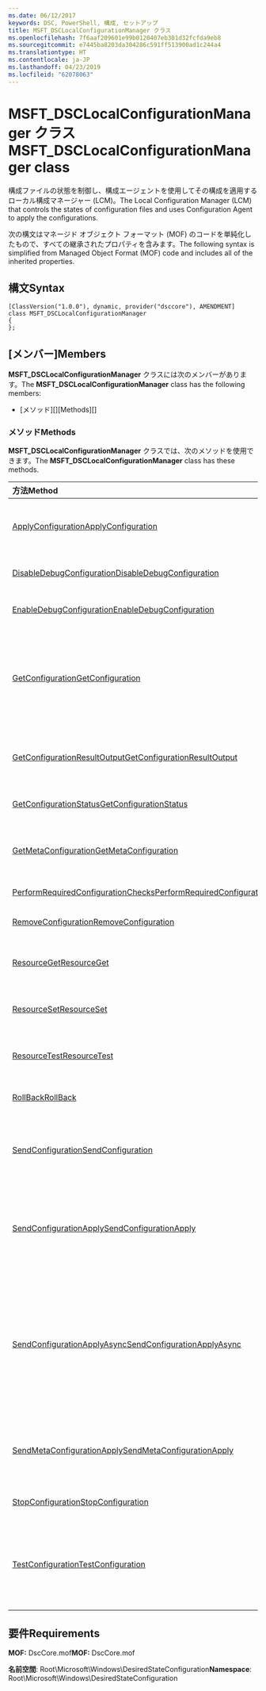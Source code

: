```yaml
---
ms.date: 06/12/2017
keywords: DSC, PowerShell, 構成, セットアップ
title: MSFT_DSCLocalConfigurationManager クラス
ms.openlocfilehash: 7f6aaf209601e99b0120407eb301d32fcfda9eb8
ms.sourcegitcommit: e7445ba8203da304286c591ff513900ad1c244a4
ms.translationtype: HT
ms.contentlocale: ja-JP
ms.lasthandoff: 04/23/2019
ms.locfileid: "62078063"
---
```

# <a name="msftdsclocalconfigurationmanager-class"></a><span data-ttu-id="dd5ae-103">MSFT_DSCLocalConfigurationManager クラス</span><span class="sxs-lookup"><span data-stu-id="dd5ae-103">MSFT_DSCLocalConfigurationManager class</span></span>

<span data-ttu-id="dd5ae-104">構成ファイルの状態を制御し、構成エージェントを使用してその構成を適用するローカル構成マネージャー (LCM)。</span><span class="sxs-lookup"><span data-stu-id="dd5ae-104">The Local Configuration Manager (LCM) that controls the states of configuration files and uses Configuration Agent to apply the configurations.</span></span>

<span data-ttu-id="dd5ae-105">次の構文はマネージド オブジェクト フォーマット (MOF) のコードを単純化したもので、すべての継承されたプロパティを含みます。</span><span class="sxs-lookup"><span data-stu-id="dd5ae-105">The following syntax is simplified from Managed Object Format (MOF) code and includes all of the inherited properties.</span></span>

## <a name="syntax"></a><span data-ttu-id="dd5ae-106">構文</span><span class="sxs-lookup"><span data-stu-id="dd5ae-106">Syntax</span></span>

```
[ClassVersion("1.0.0"), dynamic, provider("dsccore"), AMENDMENT]
class MSFT_DSCLocalConfigurationManager
{
};
```

## <a name="members"></a><span data-ttu-id="dd5ae-107">[メンバー]</span><span class="sxs-lookup"><span data-stu-id="dd5ae-107">Members</span></span>

<span data-ttu-id="dd5ae-108">**MSFT_DSCLocalConfigurationManager** クラスには次のメンバーがあります。</span><span class="sxs-lookup"><span data-stu-id="dd5ae-108">The **MSFT_DSCLocalConfigurationManager** class has the following members:</span></span>

- <span data-ttu-id="dd5ae-109">[メソッド][]</span><span class="sxs-lookup"><span data-stu-id="dd5ae-109">[Methods][]</span></span>

### <a name="methods"></a><span data-ttu-id="dd5ae-110">メソッド</span><span class="sxs-lookup"><span data-stu-id="dd5ae-110">Methods</span></span>

<span data-ttu-id="dd5ae-111">**MSFT_DSCLocalConfigurationManager** クラスでは、次のメソッドを使用できます。</span><span class="sxs-lookup"><span data-stu-id="dd5ae-111">The **MSFT_DSCLocalConfigurationManager** class has these methods.</span></span>

|<span data-ttu-id="dd5ae-112">方法</span><span class="sxs-lookup"><span data-stu-id="dd5ae-112">Method</span></span> |<span data-ttu-id="dd5ae-113">説明</span><span class="sxs-lookup"><span data-stu-id="dd5ae-113">Description</span></span> |
|:--- |:---|
| [<span data-ttu-id="dd5ae-114">ApplyConfiguration</span><span class="sxs-lookup"><span data-stu-id="dd5ae-114">ApplyConfiguration</span></span>](msft-dsclocalconfigurationmanager-applyconfiguration.md)| <span data-ttu-id="dd5ae-115">構成エージェントを使用して、保留中の構成を適用します。</span><span class="sxs-lookup"><span data-stu-id="dd5ae-115">Uses the Configuration Agent to apply the configuration that is pending.</span></span>|
| [<span data-ttu-id="dd5ae-116">DisableDebugConfiguration</span><span class="sxs-lookup"><span data-stu-id="dd5ae-116">DisableDebugConfiguration</span></span>](msft-dsclocalconfigurationmanager-disabledebugconfiguration.md)| <span data-ttu-id="dd5ae-117">DSC リソースのデバッグを無効にします。</span><span class="sxs-lookup"><span data-stu-id="dd5ae-117">Disables DSC resource debugging.</span></span>|
| [<span data-ttu-id="dd5ae-118">EnableDebugConfiguration</span><span class="sxs-lookup"><span data-stu-id="dd5ae-118">EnableDebugConfiguration</span></span>](msft-dsclocalconfigurationmanager-enabledebugconfiguration.md)| <span data-ttu-id="dd5ae-119">DSC リソースのデバッグを有効にします。</span><span class="sxs-lookup"><span data-stu-id="dd5ae-119">Enables DSC resource debugging.</span></span>|
| [<span data-ttu-id="dd5ae-120">GetConfiguration</span><span class="sxs-lookup"><span data-stu-id="dd5ae-120">GetConfiguration</span></span>](msft-dsclocalconfigurationmanager-getconfiguration.md)| <span data-ttu-id="dd5ae-121">構成ドキュメントを管理ノードに送信し、構成エージェントの **Get** メソッドを使用して構成を適用します。</span><span class="sxs-lookup"><span data-stu-id="dd5ae-121">Sends the configuration document to the managed node and uses the **Get** method of the Configuration Agent to apply the configuration.</span></span>|
| [<span data-ttu-id="dd5ae-122">GetConfigurationResultOutput</span><span class="sxs-lookup"><span data-stu-id="dd5ae-122">GetConfigurationResultOutput</span></span>](msft-dsclocalconfigurationmanager-getconfigurationresultoutput.md)| <span data-ttu-id="dd5ae-123">特定のジョブに関連する構成エージェントの出力を取得します。</span><span class="sxs-lookup"><span data-stu-id="dd5ae-123">Gets the Configuration Agent output relating to a specific job.</span></span>|
| [<span data-ttu-id="dd5ae-124">GetConfigurationStatus</span><span class="sxs-lookup"><span data-stu-id="dd5ae-124">GetConfigurationStatus</span></span>](msft-dsclocalconfigurationmanager-getconfigurationstatus.md)| <span data-ttu-id="dd5ae-125">構成状態の履歴を取得します。</span><span class="sxs-lookup"><span data-stu-id="dd5ae-125">Get the configuration status history.</span></span>|
| [<span data-ttu-id="dd5ae-126">GetMetaConfiguration</span><span class="sxs-lookup"><span data-stu-id="dd5ae-126">GetMetaConfiguration</span></span>](msft-dsclocalconfigurationmanager-getmetaconfiguration.md)| <span data-ttu-id="dd5ae-127">構成エージェントを制御するために使用する LCM 設定を取得します。</span><span class="sxs-lookup"><span data-stu-id="dd5ae-127">Gets the LCM settings that are used to control Configuration Agent.</span></span>|
| [<span data-ttu-id="dd5ae-128">PerformRequiredConfigurationChecks</span><span class="sxs-lookup"><span data-stu-id="dd5ae-128">PerformRequiredConfigurationChecks</span></span>](msft-dsclocalconfigurationmanager-performrequiredconfigurationchecks.md)| <span data-ttu-id="dd5ae-129">整合性チェックを開始します。</span><span class="sxs-lookup"><span data-stu-id="dd5ae-129">Starts the consistency check.</span></span>|
| [<span data-ttu-id="dd5ae-130">RemoveConfiguration</span><span class="sxs-lookup"><span data-stu-id="dd5ae-130">RemoveConfiguration</span></span>](msft-dsclocalconfigurationmanager-removeconfiguration.md)| <span data-ttu-id="dd5ae-131">構成ファイルを削除します。</span><span class="sxs-lookup"><span data-stu-id="dd5ae-131">Removes the configuration files.</span></span>|
| [<span data-ttu-id="dd5ae-132">ResourceGet</span><span class="sxs-lookup"><span data-stu-id="dd5ae-132">ResourceGet</span></span>](msft-dsclocalconfigurationmanager-resourceget.md)| <span data-ttu-id="dd5ae-133">DSC リソースの **Get** メソッドを直接呼び出します。</span><span class="sxs-lookup"><span data-stu-id="dd5ae-133">Directly calls the **Get** method of a DSC resource.</span></span>|
| [<span data-ttu-id="dd5ae-134">ResourceSet</span><span class="sxs-lookup"><span data-stu-id="dd5ae-134">ResourceSet</span></span>](msft-dsclocalconfigurationmanager-resourceset.md)| <span data-ttu-id="dd5ae-135">DSC リソースの **Set** メソッドを直接呼び出します。</span><span class="sxs-lookup"><span data-stu-id="dd5ae-135">Directly calls the **Set** method of a DSC resource.</span></span>|
| [<span data-ttu-id="dd5ae-136">ResourceTest</span><span class="sxs-lookup"><span data-stu-id="dd5ae-136">ResourceTest</span></span>](msft-dsclocalconfigurationmanager-resourcetest.md)| <span data-ttu-id="dd5ae-137">DSC リソースの **Test** メソッドを直接呼び出します。</span><span class="sxs-lookup"><span data-stu-id="dd5ae-137">Directly calls the **Test** method of a DSC resource.</span></span>|
| [<span data-ttu-id="dd5ae-138">RollBack</span><span class="sxs-lookup"><span data-stu-id="dd5ae-138">RollBack</span></span>](msft-dsclocalconfigurationmanager-rollback.md)| <span data-ttu-id="dd5ae-139">以前の構成にロールバックします。</span><span class="sxs-lookup"><span data-stu-id="dd5ae-139">Rolls back to a previous configuration.</span></span>|
| [<span data-ttu-id="dd5ae-140">SendConfiguration</span><span class="sxs-lookup"><span data-stu-id="dd5ae-140">SendConfiguration</span></span>](msft-dsclocalconfigurationmanager-sendconfiguration.md)| <span data-ttu-id="dd5ae-141">構成ドキュメントを管理ノードに送信し、保留中の変更として保存します。</span><span class="sxs-lookup"><span data-stu-id="dd5ae-141">Sends the configuration document to the managed node and saves it as a pending change.</span></span>|
| [<span data-ttu-id="dd5ae-142">SendConfigurationApply</span><span class="sxs-lookup"><span data-stu-id="dd5ae-142">SendConfigurationApply</span></span>](msft-dsclocalconfigurationmanager-sendconfigurationapply.md)| <span data-ttu-id="dd5ae-143">構成ドキュメントを管理ノードに送信し、構成エージェントを使用して構成を適用します。</span><span class="sxs-lookup"><span data-stu-id="dd5ae-143">Sends the configuration document to the managed node and uses the Configuration Agent to apply the configuration.</span></span>|
| [<span data-ttu-id="dd5ae-144">SendConfigurationApplyAsync</span><span class="sxs-lookup"><span data-stu-id="dd5ae-144">SendConfigurationApplyAsync</span></span>](msft-dsclocalconfigurationmanager-sendconfigurationapplyasync.md)| <span data-ttu-id="dd5ae-145">構成ドキュメントを管理ノードに送信し、構成エージェントの使用を開始して構成を適用します。</span><span class="sxs-lookup"><span data-stu-id="dd5ae-145">Send the configuration document to the managed node and start using the Configuration Agent to apply the configuration.</span></span> <span data-ttu-id="dd5ae-146">GetConfigurationResultOutput を使用して、結果の出力を取得します。</span><span class="sxs-lookup"><span data-stu-id="dd5ae-146">Use GetConfigurationResultOutput to retrieve result output.</span></span>|
| [<span data-ttu-id="dd5ae-147">SendMetaConfigurationApply</span><span class="sxs-lookup"><span data-stu-id="dd5ae-147">SendMetaConfigurationApply</span></span>](msft-dsclocalconfigurationmanager-sendmetaconfigurationapply.md)| <span data-ttu-id="dd5ae-148">構成エージェントを制御するために使用する LCM の設定を設定します。</span><span class="sxs-lookup"><span data-stu-id="dd5ae-148">Sets the LCM settings that are used to control the Configuration Agent.</span></span>|
| [<span data-ttu-id="dd5ae-149">StopConfiguration</span><span class="sxs-lookup"><span data-stu-id="dd5ae-149">StopConfiguration</span></span>](msft-dsclocalconfigurationmanager-stopconfiguration.md)| <span data-ttu-id="dd5ae-150">進行中の構成を停止します。</span><span class="sxs-lookup"><span data-stu-id="dd5ae-150">Stops the configuration that is in progress.</span></span>|
| [<span data-ttu-id="dd5ae-151">TestConfiguration</span><span class="sxs-lookup"><span data-stu-id="dd5ae-151">TestConfiguration</span></span>](msft-dsclocalconfigurationmanager-testconfiguration.md)| <span data-ttu-id="dd5ae-152">構成ドキュメントを管理ノードに送信し、そのドキュメントに対して現在の構成を検証します。</span><span class="sxs-lookup"><span data-stu-id="dd5ae-152">Sends the configuration document to the managed node and verifies the current configuration against the document.</span></span>|

## <a name="requirements"></a><span data-ttu-id="dd5ae-153">要件</span><span class="sxs-lookup"><span data-stu-id="dd5ae-153">Requirements</span></span>

<span data-ttu-id="dd5ae-154">**MOF:** DscCore.mof</span><span class="sxs-lookup"><span data-stu-id="dd5ae-154">**MOF:** DscCore.mof</span></span>

<span data-ttu-id="dd5ae-155">**名前空間**: Root\Microsoft\Windows\DesiredStateConfiguration</span><span class="sxs-lookup"><span data-stu-id="dd5ae-155">**Namespace**: Root\Microsoft\Windows\DesiredStateConfiguration</span></span>